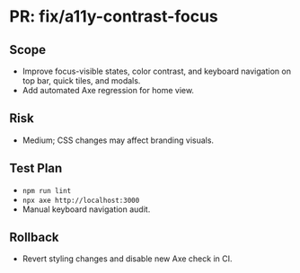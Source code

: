 # PR: fix/a11y-contrast-focus

## Scope
- Improve focus-visible states, color contrast, and keyboard navigation on top bar, quick tiles, and modals.
- Add automated Axe regression for home view.

## Risk
- Medium; CSS changes may affect branding visuals.

## Test Plan
- `npm run lint`
- `npx axe http://localhost:3000`
- Manual keyboard navigation audit.

## Rollback
- Revert styling changes and disable new Axe check in CI.
